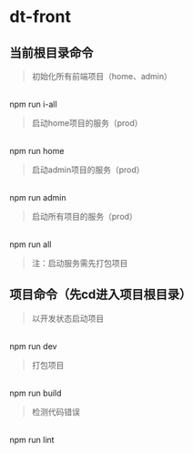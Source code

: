 # dt-front

## 当前根目录命令

> 初始化所有前端项目（home、admin）
<br />
npm run i-all

> 启动home项目的服务（prod）
<br />
npm run home

> 启动admin项目的服务（prod）
<br />
npm run admin

> 启动所有项目的服务（prod）
<br />
npm run all

> 注：启动服务需先打包项目


## 项目命令（先cd进入项目根目录）

> 以开发状态启动项目
<br />
npm run dev

> 打包项目
<br />
npm run build

> 检测代码错误
<br />
npm run lint
